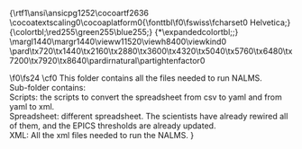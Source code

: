 {\rtf1\ansi\ansicpg1252\cocoartf2636
\cocoatextscaling0\cocoaplatform0{\fonttbl\f0\fswiss\fcharset0 Helvetica;}
{\colortbl;\red255\green255\blue255;}
{\*\expandedcolortbl;;}
\margl1440\margr1440\vieww11520\viewh8400\viewkind0
\pard\tx720\tx1440\tx2160\tx2880\tx3600\tx4320\tx5040\tx5760\tx6480\tx7200\tx7920\tx8640\pardirnatural\partightenfactor0

\f0\fs24 \cf0 This folder contains all the files needed to run NALMS.\
Sub-folder contains:\
Scripts: the scripts to convert the spreadsheet from csv to yaml and from yaml to xml. \
Spreadsheet: different spreadsheet. The scientists have already rewired all of them, and the EPICS thresholds are already updated. \
XML: All the xml files needed to run the NALMS. }